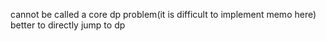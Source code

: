 cannot be called a core dp problem(it is difficult to implement memo here)
better to directly jump to dp